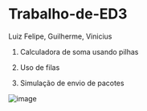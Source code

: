 # Trabalho-de-ED3

Luiz Felipe, Guilherme, Vinicius

1) Calculadora de soma usando pilhas

2) Uso de filas

3) Simulação de envio de pacotes 

![image](https://github.com/LUIZ-FELIPE3393/Trabalho-de-ED3/assets/142448247/b6e4a673-99dd-428e-9df8-a2b34fa95fac)
